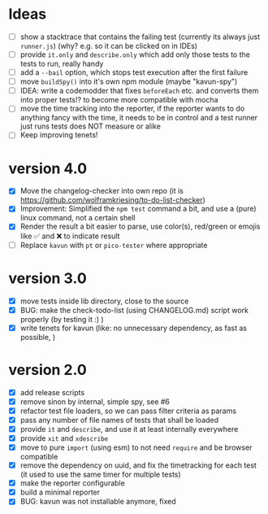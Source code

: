 # Ideas
- [ ] show a stacktrace that contains the failing test (currently its always just `runner.js`) (why? e.g. so it can be clicked on in IDEs)
- [ ] provide `it.only` and `describe.only` which add only those tests to the tests to run, really handy
- [ ] add a `--bail` option, which stops test execution after the first failure
- [ ] move `buildSpy()` into it's own npm module (maybe "kavun-spy")
- [ ] IDEA: write a codemodder that fixes `beforeEach` etc. and converts them into proper tests!? to become more compatible with mocha
- [ ] move the time tracking into the reporter, if the reporter wants to do anything fancy with the time, it needs to be in control and a test runner just runs tests does NOT measure or alike
- [ ] Keep improving tenets!

# version 4.0
- [x] Move the changelog-checker into own repo (it is https://github.com/wolframkriesing/to-do-list-checker)
- [x] Improvement: Simplified the `npm test` command a bit, and use a (pure) linux command, not a certain shell
- [x] Render the result a bit easier to parse, use color(s), red/green or emojis like ✅ and ❌ to indicate result
- [ ] Replace `kavun` with `pt` or `pico-tester` where appropriate

# version 3.0
- [x] move tests inside lib directory, close to the source
- [x] BUG: make the check-todo-list (using CHANGELOG.md) script work properly (by testing it :) )
- [x] write tenets for kavun (like: no unnecessary dependency, as fast as possible, )

# version 2.0
- [x] add release scripts
- [x] remove sinon by internal, simple spy, see #6
- [x] refactor test file loaders, so we can pass filter criteria as params
- [x] pass any number of file names of tests that shall be loaded 
- [x] provide `it` and `describe`, and use it at least internally everywhere
- [x] provide `xit` and `xdescribe`
- [x] move to pure `import` (using esm) to not need `require` and be browser compatible
- [x] remove the dependency on uuid, and fix the timetracking for each test (it used to use the same timer for multiple tests)
- [x] make the reporter configurable
- [x] build a minimal reporter
- [x] BUG: kavun was not installable anymore, fixed
